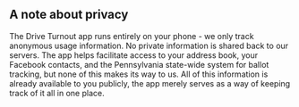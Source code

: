 ## A note about privacy

The Drive Turnout app runs entirely on your phone - we only track anonymous
usage information. No private information is shared back to our servers. The
app helps facilitate access to your address book, your Facebook contacts, and
the Pennsylvania state-wide system for ballot tracking, but none of this
makes its way to us. All of this information is already available to you
publicly, the app merely serves as a way of keeping track of it all in one
place.
